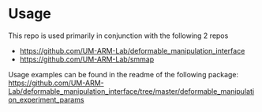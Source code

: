 # Usage

This repo is used primarily in conjunction with the following 2 repos

 * https://github.com/UM-ARM-Lab/deformable_manipulation_interface
 * https://github.com/UM-ARM-Lab/smmap
 
Usage examples can be found in the readme of the following package: https://github.com/UM-ARM-Lab/deformable_manipulation_interface/tree/master/deformable_manipulation_experiment_params
